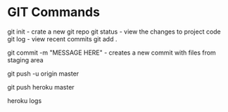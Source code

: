 # GIT Commands

git init - crate a new git repo
git status - view the changes to project code
git log - view recent commits
git add .

git commit -m "MESSAGE HERE" - creates a new commit with files from staging area

git push -u origin master

git push heroku master

heroku logs